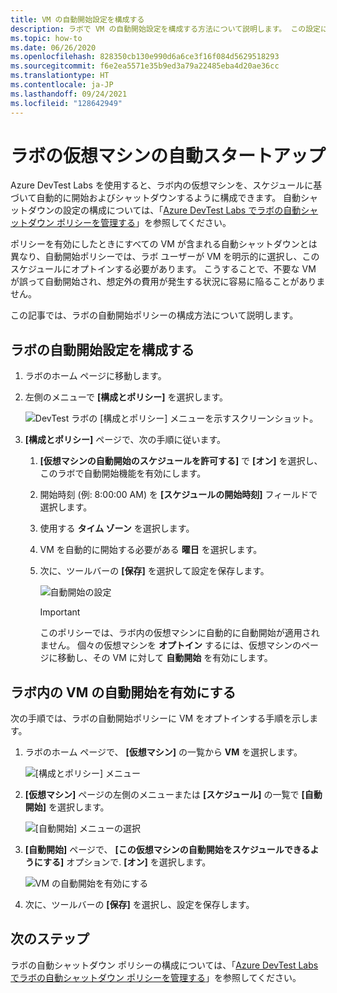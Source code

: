 ```yaml
---
title: VM の自動開始設定を構成する
description: ラボで VM の自動開始設定を構成する方法について説明します。 この設定により、ラボ内の VM はスケジュールに基づいて自動的に開始されます。
ms.topic: how-to
ms.date: 06/26/2020
ms.openlocfilehash: 828350cb130e990d6a6ce3f16f084d5629518293
ms.sourcegitcommit: f6e2ea5571e35b9ed3a79a22485eba4d20ae36cc
ms.translationtype: HT
ms.contentlocale: ja-JP
ms.lasthandoff: 09/24/2021
ms.locfileid: "128642949"
---
```

# <a name="auto-startup-lab-virtual-machines"></a>ラボの仮想マシンの自動スタートアップ  
Azure DevTest Labs を使用すると、ラボ内の仮想マシンを、スケジュールに基づいて自動的に開始およびシャットダウンするように構成できます。 自動シャットダウンの設定の構成については、「[Azure DevTest Labs でラボの自動シャットダウン ポリシーを管理する](devtest-lab-auto-shutdown.md)」を参照してください。 

ポリシーを有効にしたときにすべての VM が含まれる自動シャットダウンとは異なり、自動開始ポリシーでは、ラボ ユーザーが VM を明示的に選択し、このスケジュールにオプトインする必要があります。 こうすることで、不要な VM が誤って自動開始され、想定外の費用が発生する状況に容易に陥ることがありません。

この記事では、ラボの自動開始ポリシーの構成方法について説明します。

## <a name="configure-autostart-settings-for-a-lab"></a>ラボの自動開始設定を構成する 
1. ラボのホーム ページに移動します。 
2. 左側のメニューで **[構成とポリシー]** を選択します。 

    ![DevTest ラボの [構成とポリシー] メニューを示すスクリーンショット。](./media/devtest-lab-auto-startup-vm/configuration-policies-menu.png)
3. **[構成とポリシー]** ページで、次の手順に従います。
    
    1. **[仮想マシンの自動開始のスケジュールを許可する]** で **[オン]** を選択し、このラボで自動開始機能を有効にします。 
    2. 開始時刻 (例: 8:00:00 AM) を **[スケジュールの開始時刻]** フィールドで選択します。 
    3. 使用する **タイム ゾーン** を選択します。 
    4. VM を自動的に開始する必要がある **曜日** を選択します。 
    5. 次に、ツールバーの **[保存]** を選択して設定を保存します。 

        ![自動開始の設定](./media/devtest-lab-auto-startup-vm/auto-start-configuration.png)

        > [!IMPORTANT]
        > このポリシーでは、ラボ内の仮想マシンに自動的に自動開始が適用されません。 個々の仮想マシンを **オプトイン** するには、仮想マシンのページに移動し、その VM に対して **自動開始** を有効にします。

## <a name="enable-autostart-for-a-vm-in-the-lab"></a>ラボ内の VM の自動開始を有効にする
次の手順では、ラボの自動開始ポリシーに VM をオプトインする手順を示します。 

1. ラボのホーム ページで、 **[仮想マシン]** の一覧から **VM** を選択します。 

    ![[構成とポリシー] メニュー](./media/devtest-lab-auto-startup-vm/select-vm.png)
2. **[仮想マシン]** ページの左側のメニューまたは **[スケジュール]** の一覧で **[自動開始]** を選択します。 

    ![[自動開始] メニューの選択](./media/devtest-lab-auto-startup-vm/select-auto-start.png)
3. **[自動開始]** ページで、 **[この仮想マシンの自動開始をスケジュールできるようにする]** オプションで. **[オン]** を選択します。

    ![VM の自動開始を有効にする](./media/devtest-lab-auto-startup-vm/auto-start-vm.png)
4. 次に、ツールバーの **[保存]** を選択し、設定を保存します。 


## <a name="next-steps"></a>次のステップ
ラボの自動シャットダウン ポリシーの構成については、「[Azure DevTest Labs でラボの自動シャットダウン ポリシーを管理する](devtest-lab-auto-shutdown.md)」を参照してください。
